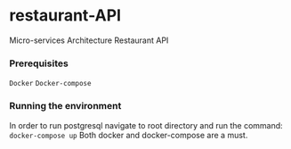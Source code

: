# restaurant-API
Micro-services Architecture Restaurant API

### Prerequisites

`Docker`
`Docker-compose`

### Running the environment

In order to run postgresql navigate to root directory
and run the command:
`docker-compose up`
Both docker and docker-compose are a must.

